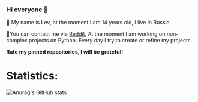 ### Hi everyone 👋

💬 My name is Lev, at the moment I am 14 years old, I live in Russia.

👋You can contact me via [Reddit.](https://www.reddit.com/user/grobran5) At the moment I am working on non-complex projects on Python. Every day I try to create or refine my projects. 

__Rate my pinned repositories, I will be grateful!__

# Statistics:

![Anurag's GitHub stats](https://github-readme-stats.vercel.app/api?username=GrobranGG&hide=contribs,prs&theme=dark) 
